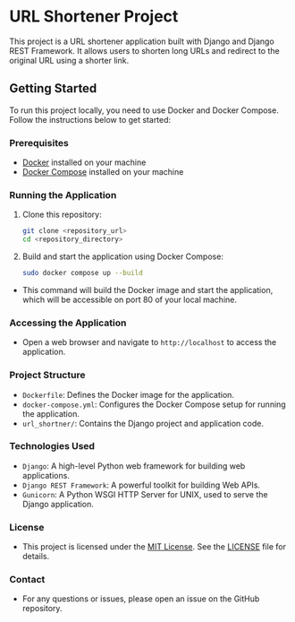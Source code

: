 # URL Shortener Project

This project is a URL shortener application built with Django and Django REST Framework. It allows users to shorten long URLs and redirect to the original URL using a shorter link.

## Getting Started

To run this project locally, you need to use Docker and Docker Compose. Follow the instructions below to get started:

### Prerequisites

- [Docker](https://www.docker.com/get-started) installed on your machine
- [Docker Compose](https://docs.docker.com/compose/install/) installed on your machine

### Running the Application

1. Clone this repository:

   ```bash
   git clone <repository_url>
   cd <repository_directory>
   ```

2. Build and start the application using Docker Compose:

    ```bash
    sudo docker compose up --build
    ```
- This command will build the Docker image and start the application, which will be accessible on port 80 of your local machine.

### Accessing the Application
- Open a web browser and navigate to `http://localhost` to access the application.


### Project Structure
- `Dockerfile`: Defines the Docker image for the application.
- `docker-compose.yml`: Configures the Docker Compose setup for running the application.
- `url_shortner/`: Contains the Django project and application code.

### Technologies Used
- `Django`: A high-level Python web framework for building web applications.
- `Django REST Framework`: A powerful toolkit for building Web APIs.
- `Gunicorn`: A Python WSGI HTTP Server for UNIX, used to serve the Django application.

### License
 - This project is licensed under the [MIT License](https://opensource.org/license/mit). See the [LICENSE](LICENSE) file for details.

### Contact
- For any questions or issues, please open an issue on the GitHub repository.
